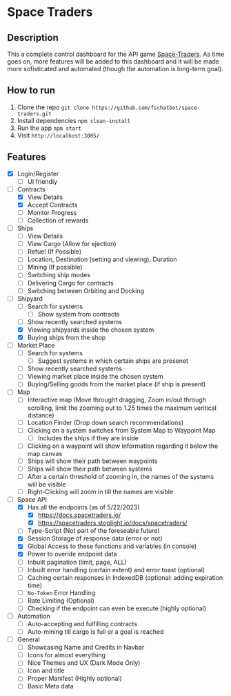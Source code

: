 # Space Traders

## Description

This a complete control dashboard for the API game [Space-Traders](https://spacetraders.io/). As time goes on, more features will be added to this dashboard and it will be made more sofisticated and automated (though the automation is long-term goal).

## How to run

1. Clone the repo `git clone https://github.com/fschatbot/space-traders.git`
2. Install dependencies `npm clean-install`
3. Run the app `npm start`
4. Visit `http://localhost:3005/`

## Features

- [x] Login/Register
  - [ ] UI friendly
- [ ] Contracts
  - [x] View Details
  - [x] Accept Contracts
  - [ ] Monitor Progress
  - [ ] Collection of rewards
- [ ] Ships
  - [ ] View Details
  - [ ] View Cargo (Allow for ejection)
  - [ ] Refuel (If Possible)
  - [ ] Location, Destination (setting and viewing), Duration
  - [ ] Mining (If possible)
  - [ ] Switching ship modes
  - [ ] Delivering Cargo for contracts
  - [ ] Switching between Orbiting and Docking
- [ ] Shipyard
  - [ ] Search for systems
    - [ ] Show system from contracts
  - [ ] Show recently searched systems
  - [x] Viewing shipyards inside the chosen system
  - [x] Buying ships from the shop
- [ ] Market Place
  - [ ] Search for systems
    - [ ] Suggest systems in which certain ships are presenet
  - [ ] Show recently searched systems
  - [ ] Viewing market place inside the chosen system
  - [ ] Buying/Selling goods from the market place (if ship is present)
- [ ] Map
  - [ ] Interactive map (Move throught dragging, Zoom in/out through scrolling, limit the zooming out to 1.25 times the maximum veritical distance)
  - [ ] Location Finder (Drop down search recommendations)
  - [ ] Clicking on a system switches from System Map to Waypoint Map
    - [ ] Includes the ships if they are inside
  - [ ] Clicking on a waypoint will show information regarding it below the map canvas
  - [ ] Ships will show their path between waypoints
  - [ ] Ships will show their path between systems
  - [ ] After a certain threshold of zooming in, the names of the systems will be visible
  - [ ] Right-Clicking will zoom in till the names are visible
- [ ] Space API
  - [x] Has all the endpoints (as of 5/22/2023)
    - [x] https://docs.spacetraders.io/
    - [x] https://spacetraders.stoplight.io/docs/spacetraders/
  - [ ] Type-Script (Not part of the foreseable future)
  - [x] Session Storage of response data (error or not)
  - [x] Global Access to these functions and variables (in console)
  - [x] Power to overide endpoint data
  - [ ] Inbuilt pagination (limit, page, ALL)
  - [ ] Inbuilt error handling (certain extent) and error toast (optional)
  - [ ] Caching certain responses in IndexedDB (optional: adding expiration time)
  - [ ] `No-Token` Error Handling
  - [ ] Rate Limiting (Optional)
  - [ ] Checking if the endpoint can even be execute (highly optional)
- [ ] Automation
  - [ ] Auto-accepting and fulfilling contracts
  - [ ] Auto-mining till cargo is full or a goal is reached
- [ ] General
  - [ ] Showcasing Name and Credits in Navbar
  - [ ] Icons for almost everything
  - [ ] Nice Themes and UX (Dark Mode Only)
  - [ ] Icon and title
  - [ ] Proper Manifest (Highly optional)
  - [ ] Basic Meta data
